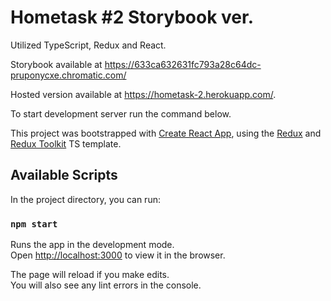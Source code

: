 # Hometask #2 Storybook ver.

Utilized TypeScript, Redux and React.

Storybook available at https://633ca632631fc793a28c64dc-pruponycxe.chromatic.com/

Hosted version available at https://hometask-2.herokuapp.com/.

To start development server run the command below.

This project was bootstrapped with [Create React App](https://github.com/facebook/create-react-app), using
the [Redux](https://redux.js.org/) and [Redux Toolkit](https://redux-toolkit.js.org/) TS template.

## Available Scripts

In the project directory, you can run:

### `npm start`

Runs the app in the development mode.\
Open [http://localhost:3000](http://localhost:3000) to view it in the browser.

The page will reload if you make edits.\
You will also see any lint errors in the console.

